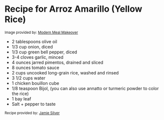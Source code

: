 # Recipe for Arroz Amarillo (Yellow Rice)

<sub>Image provided by: [Modern Meal Makeover](https://modernmealmakeover.com/teriyaki-chicken/)</sub>  

- 2 tablespoons olive oil
- 1/3 cup onion, diced
- 1/3 cup green bell pepper, diced
- 3-4 cloves garlic, minced
- 4 ounces jarred pimentos, drained and sliced
- 8 ounces tomato sauce
- 2 cups uncooked long-grain rice, washed and rinsed
- 3 1/2 cups water
- 1 chicken bouillon cube
- 1/8 teaspoon Bijol, (you can also use annatto or turmeric powder to color the rice)
- 1 bay leaf
- Salt + pepper to taste

<sub>Recipe provided by: [Jamie Silver](https://asassyspoon.com/arroz-amarillo/)</sub>  
